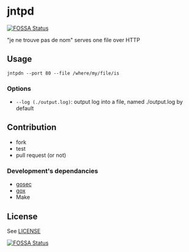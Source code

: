 # jntpd
[![FOSSA Status](https://app.fossa.io/api/projects/git%2Bgithub.com%2Fdeogracia%2Fjntpdn.svg?type=shield)](https://app.fossa.io/projects/git%2Bgithub.com%2Fdeogracia%2Fjntpdn?ref=badge_shield)

"je ne trouve pas de nom" serves one file over HTTP

## Usage

```
jntpdn --port 80 --file /where/my/file/is
```

### Options
* `--log (./output.log)`: output log into a file, named ./output.log  by default


## Contribution

* fork
* test
* pull request (or not)

### Development's dependancies

* [gosec](https://github.com/securego/gosec)
* [gox](https://github.com/mitchellh/gox)
* Make


## License

See [LICENSE](./LICENSE)

[![FOSSA Status](https://app.fossa.io/api/projects/git%2Bgithub.com%2Fdeogracia%2Fjntpdn.svg?type=large)](https://app.fossa.io/projects/git%2Bgithub.com%2Fdeogracia%2Fjntpdn?ref=badge_large)
